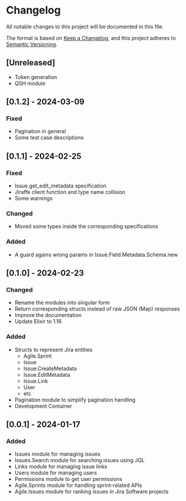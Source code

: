 # Changelog

All notable changes to this project will be documented in this file.

The format is based on [Keep a Changelog](https://keepachangelog.com/en/1.1.0/),
and this project adheres to [Semantic Versioning](https://semver.org/spec/v2.0.0.html).

## [Unreleased]

- Token generation
- QSH module

## [0.1.2] - 2024-03-09

### Fixed

- Pagination in general
- Some test case descriptions

## [0.1.1] - 2024-02-25

### Fixed

- Issue.get_edit_metadata specification
- Jiraffe client function and type name collision
- Some warnings

### Changed

- Moved some types inside the corresponding specifications

### Added

- A guard agains wrong params in Issue.Field.Metadata.Schema.new

## [0.1.0] - 2024-02-23

### Changed

- Rename the modules into singular form
- Return corresponding structs instead of raw JSON (Map) responses
- Improve the documentation
- Update Elixir to 1.16

### Added

- Structs to represent Jira entities
  - Agile.Sprint
  - Issue
  - Issue.CreateMetadata
  - Issue.EditMetadata
  - Issue.Link
  - User
  - etc
- Pagination module to simplify pagination handling
- Development Container

## [0.0.1] - 2024-01-17

### Added

- Issues module for managing issues
- Issues.Search module for searching issues using JQL
- Links module for managing issue links
- Users module for managing users
- Permissions module to get user permissions
- Agile.Sprints module for handling sprint-related APIs
- Agile.Issues module for ranking issues in Jira Software projects
